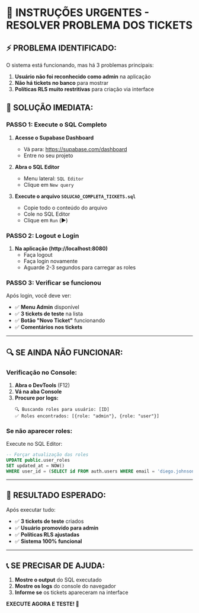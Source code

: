 # 🚨 INSTRUÇÕES URGENTES - RESOLVER PROBLEMA DOS TICKETS

## ⚡ **PROBLEMA IDENTIFICADO:**

O sistema está funcionando, mas há 3 problemas principais:
1. **Usuário não foi reconhecido como admin** na aplicação
2. **Não há tickets no banco** para mostrar
3. **Políticas RLS muito restritivas** para criação via interface

## 🔧 **SOLUÇÃO IMEDIATA:**

### **PASSO 1: Execute o SQL Completo**

1. **Acesse o Supabase Dashboard**
   - Vá para: https://supabase.com/dashboard
   - Entre no seu projeto

2. **Abra o SQL Editor**
   - Menu lateral: `SQL Editor`
   - Clique em `New query`

3. **Execute o arquivo `SOLUCAO_COMPLETA_TICKETS.sql`**
   - Copie todo o conteúdo do arquivo
   - Cole no SQL Editor
   - Clique em `Run` (▶️)

### **PASSO 2: Logout e Login**

1. **Na aplicação (http://localhost:8080)**
   - Faça logout
   - Faça login novamente
   - Aguarde 2-3 segundos para carregar as roles

### **PASSO 3: Verificar se funcionou**

Após login, você deve ver:
- ✅ **Menu Admin** disponível
- ✅ **3 tickets de teste** na lista
- ✅ **Botão "Novo Ticket"** funcionando
- ✅ **Comentários nos tickets**

---

## 🔍 **SE AINDA NÃO FUNCIONAR:**

### **Verificação no Console:**

1. **Abra o DevTools** (F12)
2. **Vá na aba Console**
3. **Procure por logs:**
   ```
   🔍 Buscando roles para usuário: [ID]
   ✅ Roles encontrados: [{role: "admin"}, {role: "user"}]
   ```

### **Se não aparecer roles:**

Execute no SQL Editor:
```sql
-- Forçar atualização das roles
UPDATE public.user_roles 
SET updated_at = NOW() 
WHERE user_id = (SELECT id FROM auth.users WHERE email = 'diego.johnson@jobbs.com.br');
```

---

## 🎯 **RESULTADO ESPERADO:**

Após executar tudo:
- ✅ **3 tickets de teste** criados
- ✅ **Usuário promovido para admin**
- ✅ **Políticas RLS ajustadas**
- ✅ **Sistema 100% funcional**

---

## 📞 **SE PRECISAR DE AJUDA:**

1. **Mostre o output** do SQL executado
2. **Mostre os logs** do console do navegador
3. **Informe se** os tickets apareceram na interface

**EXECUTE AGORA E TESTE! 🚀** 